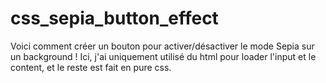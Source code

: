 # css_sepia_button_effect

Voici comment créer un bouton pour activer/désactiver le mode Sepia sur un background !
Ici, j'ai uniquement utilisé du html pour loader l'input et le content, et le reste est fait en pure css.
